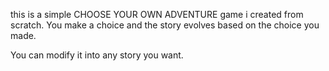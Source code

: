 this is a simple CHOOSE YOUR OWN ADVENTURE game i created from scratch.
You make a choice and the story evolves based on the choice you made.

You can modify it into any story you want.
